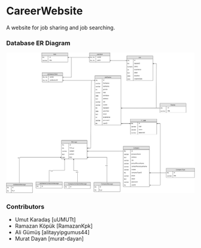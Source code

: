 # CareerWebsite
A website for job sharing and job searching.

### Database ER Diagram

![image](/docs/CareerWebsiteER.png)

### Contributors
- Umut Karadaş [uUMUTt]
- Ramazan Köpük [RamazanKpk]
- Ali Gümüş [alitayyipgumus44]
- Murat Dayan [murat-dayan]
